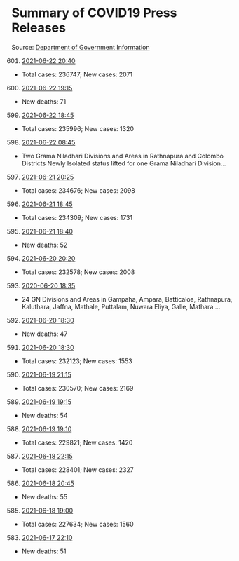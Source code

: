 # Summary of COVID19 Press Releases
Source: [Department of Government Information](https://www.dgi.gov.lk/news/press-releases-sri-lanka/covid-19-documents)




601. [2021-06-22 20:40](./nopdf.dgigovlk.ref601.md)
  * Total cases: 236747; New cases: 2071
600. [2021-06-22 19:15](./nopdf.dgigovlk.ref600.md)
  * New deaths: 71
599. [2021-06-22 18:45](./nopdf.dgigovlk.ref599.md)
  * Total cases: 235996; New cases: 1320
598. [2021-06-22 08:45](./nopdf.dgigovlk.ref598.md)
  * Two Grama Niladhari Divisions and Areas in Rathnapura and Colombo Districts Newly
Isolated status lifted for one Grama Niladhari Division...
597. [2021-06-21 20:25](./nopdf.dgigovlk.ref597.md)
  * Total cases: 234676; New cases: 2098
596. [2021-06-21 18:45](./nopdf.dgigovlk.ref596.md)
  * Total cases: 234309; New cases: 1731
595. [2021-06-21 18:40](./nopdf.dgigovlk.ref595.md)
  * New deaths: 52
594. [2021-06-20 20:20](./nopdf.dgigovlk.ref594.md)
  * Total cases: 232578; New cases: 2008
593. [2020-06-20 18:35](./nopdf.dgigovlk.ref593.md)
  * 24 GN Divisions and Areas in Gampaha, Ampara, Batticaloa, Rathnapura, Kaluthara, Jaffna,
Mathale, Puttalam, Nuwara Eliya, Galle, Mathara ...
592. [2021-06-20 18:30](./nopdf.dgigovlk.ref592.md)
  * New deaths: 47
591. [2021-06-20 18:30](./nopdf.dgigovlk.ref591.md)
  * Total cases: 232123; New cases: 1553
590. [2021-06-19 21:15](./nopdf.dgigovlk.ref590.md)
  * Total cases: 230570; New cases: 2169
589. [2021-06-19 19:15](./nopdf.dgigovlk.ref589.md)
  * New deaths: 54
588. [2021-06-19 19:10](./nopdf.dgigovlk.ref588.md)
  * Total cases: 229821; New cases: 1420
587. [2021-06-18 22:15](./nopdf.dgigovlk.ref587.md)
  * Total cases: 228401; New cases: 2327
586. [2021-06-18 20:45](./nopdf.dgigovlk.ref586.md)
  * New deaths: 55
585. [2021-06-18 19:00](./nopdf.dgigovlk.ref585.md)
  * Total cases: 227634; New cases: 1560
583. [2021-06-17 22:10](./nopdf.dgigovlk.ref583.md)
  * New deaths: 51